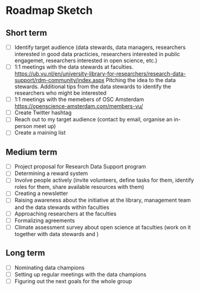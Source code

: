 # Roadmap Sketch

## Short term
- [ ] Identify target audience (data stewards, data managers, researchers interested in good data practicies, researchers interested in public engagemet, researchers interested in open science, etc.)
- [ ] 1:1 meetings with the data stewards at faculties. https://ub.vu.nl/en/university-library-for-researchers/research-data-support/rdm-community/index.aspx Pitching the idea to the data stewards. Additional tips from the data stewards to identify the researchers who might be interested 
- [ ] 1:1 meetings with the memebers of OSC Amsterdam https://openscience-amsterdam.com/members-vu/
- [ ] Create Twitter hashtag
- [ ] Reach out to my target audience (contact by email, organise an in-person meet up)
- [ ] Create a maining list

## Medium term 
- [ ] Project proposal for Research Data Support program
- [ ] Determining a reward system 
- [ ] Involve people actively (invite volunteers, define tasks for them, identify roles for them, share available resources with them)
- [ ] Creating a newsletter
- [ ] Raising awareness about the initiative at the library, management team and the data stewards within faculties
- [ ] Approaching researchers at the faculties
- [ ] Formalizing agreements
- [ ] Climate assessment survey about open science at faculties (work on it together with data stewards and )

## Long term 
- [ ] Nominating data champions
- [ ] Setting up regular meetings with the data champions
- [ ] Figuring out the next goals for the whole group
